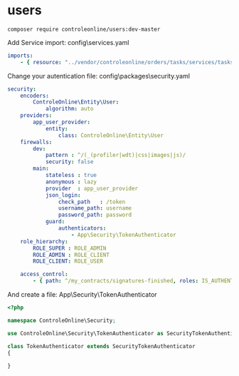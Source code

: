 # users


`composer require controleonline/users:dev-master`



Add Service import:
config\services.yaml

```yaml
imports:
    - { resource: "../vendor/controleonline/orders/tasks/services/tasks.yaml" }    
```

Change your autentication file:
config\packages\security.yaml

```yaml
security:
    encoders:
        ControleOnline\Entity\User:
            algorithm: auto
    providers:
        app_user_provider:
            entity:
                class: ControleOnline\Entity\User
    firewalls:
        dev:
            pattern : ^/(_(profiler|wdt)|css|images|js)/
            security: false
        main:
            stateless : true
            anonymous : lazy
            provider  : app_user_provider
            json_login:
                check_path   : /token
                username_path: username
                password_path: password
            guard:
                authenticators:
                    - App\Security\TokenAuthenticator
    role_hierarchy:
        ROLE_SUPER : ROLE_ADMIN
        ROLE_ADMIN : ROLE_CLIENT
        ROLE_CLIENT: ROLE_USER

    access_control:
        - { path: ^/my_contracts/signatures-finished, roles: IS_AUTHENTICATED_ANONYMOUSLY, requires_channel: https }

```

And create a file:
App\Security\TokenAuthenticator

```php
<?php

namespace ControleOnline\Security;

use ControleOnline\Security\TokenAuthenticator as SecurityTokenAuthenticator;

class TokenAuthenticator extends SecurityTokenAuthenticator
{
    
}
```